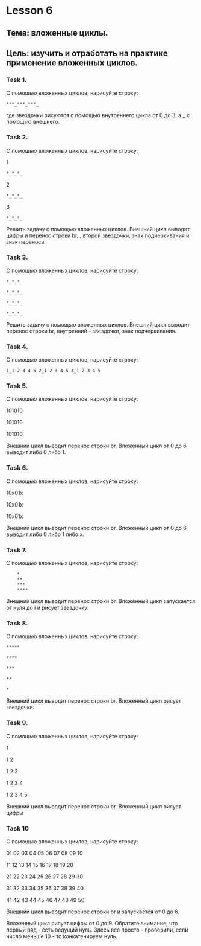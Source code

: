 # Lesson 6


## Тема: вложенные циклы.
## Цель: изучить и отработать на практике применение вложенных циклов.

### Task 1.

С помощью вложенных циклов, нарисуйте строку:

    ***_***_***_
где звездочки рисуются с помощью внутреннего цикла от 0 до 3, а _ с помощью внешнего.


### Task 2.

С помощью вложенных циклов, нарисуйте строку:

1

    *_*_*_

2

    *_*_*_

3

    *_*_*_

Решить задачу с помощью вложенных циклов. Внешний цикл выводит цифры и перенос строки br, , второй звездочки, знак подчеркивания и знак переноса.


### Task 3.

С помощью вложенных циклов, нарисуйте строку:

    *_*_*_

    *_*_*_

    *_*_*_

    *_*_*_

Решить задачу с помощью вложенных циклов. Внешний цикл выводит перенос строки br, внутренний - звездочки, знак подчеркивания.


### Task 4.

С помощью вложенных циклов, нарисуйте строку:

    1_1 2 3 4 5 2_1 2 3 4 5 3_1 2 3 4 5



### Task 5.

С помощью вложенных циклов, нарисуйте строку:

101010

101010

101010

Внешний цикл выводит перенос строки br. Вложенный цикл от 0 до 6 выводит либо 0 либо 1.


### Task 6.

С помощью вложенных циклов, нарисуйте строку:

10x01x

10x01x

10x01x

Внешний цикл выводит перенос строки br. Вложенный цикл от 0 до 6 выводит либо 0 либо 1 либо х.


### Task 7.

С помощью вложенных циклов, нарисуйте строку:

        *
        **
        ***
        ****
Внешний цикл выводит перенос строки br. Вложенный цикл запускается от нуля до i и рисует звездочку.


### Task 8.

С помощью вложенных циклов, нарисуйте строку:

    *****

    ****

    ***

    **

    *
Внешний цикл выводит перенос строки br. Вложенный цикл рисует звездочки.


### Task 9.

С помощью вложенных циклов, нарисуйте строку:

1

1 2

1 2 3

1 2 3 4

1 2 3 4 5

Внешний цикл выводит перенос строки br. Вложенный цикл рисует цифры


### Task 10

С помощью вложенных циклов, нарисуйте строку:

01 02 03 04 05 06 07 08 09 10

11 12 13 14 15 16 17 18 19 20

21 22 23 24 25 26 27 28 29 30

31 32 33 34 35 36 37 38 39 40

41 42 43 44 45 46 47 48 49 50

Внешний цикл выводит перенос строки br и запускается от 0 до 6.

Вложенный цикл рисует цифры от 0 до 9. Обратите внимание, что первый ряд - есть ведущий нуль. Здесь все просто - проверили, если число меньше 10 - то конкатенируем нуль.

